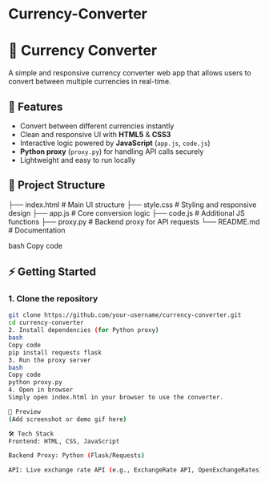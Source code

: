 ﻿# Currency-Converter

# 💱 Currency Converter

A simple and responsive currency converter web app that allows users to convert between multiple currencies in real-time.  

## 🚀 Features
- Convert between different currencies instantly  
- Clean and responsive UI with **HTML5** & **CSS3**  
- Interactive logic powered by **JavaScript** (`app.js`, `code.js`)  
- **Python proxy** (`proxy.py`) for handling API calls securely  
- Lightweight and easy to run locally  

## 📂 Project Structure
├── index.html # Main UI structure
├── style.css # Styling and responsive design
├── app.js # Core conversion logic
├── code.js # Additional JS functions
├── proxy.py # Backend proxy for API requests
└── README.md # Documentation

bash
Copy code

## ⚡ Getting Started

### 1. Clone the repository
```bash
git clone https://github.com/your-username/currency-converter.git
cd currency-converter
2. Install dependencies (for Python proxy)
bash
Copy code
pip install requests flask
3. Run the proxy server
bash
Copy code
python proxy.py
4. Open in browser
Simply open index.html in your browser to use the converter.

📸 Preview
(Add screenshot or demo gif here)

🛠 Tech Stack
Frontend: HTML, CSS, JavaScript

Backend Proxy: Python (Flask/Requests)

API: Live exchange rate API (e.g., ExchangeRate API, OpenExchangeRates)
